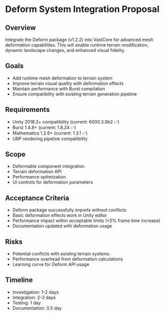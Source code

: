 # Deform System Integration Proposal

## Overview
Integrate the Deform package (v1.2.2) into VastCore for advanced mesh deformation capabilities. This will enable runtime terrain modification, dynamic landscape changes, and enhanced visual fidelity.

## Goals
- Add runtime mesh deformation to terrain system
- Improve terrain visual quality with deformation effects
- Maintain performance with Burst compilation
- Ensure compatibility with existing terrain generation pipeline

## Requirements
- Unity 2018.3+ compatibility (current: 6000.3.0b2 ✅)
- Burst 1.4.8+ (current: 1.8.24 ✅)
- Mathematics 1.2.6+ (current: 1.3.1 ✅)
- URP rendering pipeline compatibility

## Scope
- Deformable component integration
- Terrain deformation API
- Performance optimization
- UI controls for deformation parameters

## Acceptance Criteria
- Deform package successfully imports without conflicts
- Basic deformation effects work in Unity editor
- Performance impact within acceptable limits (<5% frame time increase)
- Documentation updated with deformation usage

## Risks
- Potential conflicts with existing terrain systems
- Performance overhead from deformation calculations
- Learning curve for Deform API usage

## Timeline
- Investigation: 1-2 days
- Integration: 2-3 days
- Testing: 1 day
- Documentation: 0.5 day
